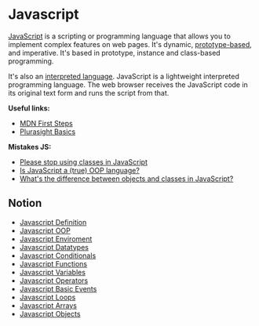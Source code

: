 # Javascript

[JavaScript](https://developer.mozilla.org/en-US/docs/Learn/JavaScript/First_steps/What_is_JavaScript) is a scripting or programming language that allows you to implement complex features on web pages. It's dynamic, [prototype-based](#object-oriented-programming), and imperative. It's based in prototype, instance and class-based programming. 

It's also an [interpreted language](https://developer.mozilla.org/en-US/docs/Learn/JavaScript/First_steps/What_is_JavaScript#interpreted_versus_compiled_code). JavaScript is a lightweight interpreted programming language. The web browser receives the JavaScript code in its original text form and runs the script from that.

**Useful links:**
- [MDN First Steps](https://developer.mozilla.org/en-US/docs/Learn/JavaScript/First_steps)
- [Plurasight Basics](https://www.javascript.com/learn)

**Mistakes JS:**
- [Please stop using classes in JavaScript](https://everyday.codes/javascript/please-stop-using-classes-in-javascript/)
- [Is JavaScript a (true) OOP language?](https://medium.com/@andrea.chiarelli/is-javascript-a-true-oop-language-c87c5b48bdf0)
- [What's the difference between objects and classes in JavaScript?](https://www.quora.com/Whats-the-difference-between-objects-and-classes-in-JavaScript)

## Notion

- [Javascript Definition](notion/20220517161029_javascript-definition.md)
- [Javascript OOP](notion/20220517161319_javascript-oop.md)
- [Javascript Enviroment](notion/20220517161658_javascript-environment.md)
- [Javascript Datatypes](notion/20220517161820_javascript-datatypes.md)
- [Javascript Conditionals](notion/20220517162012_javascript-conditionals.md)
- [Javascript Functions](notion/20220517162304_javascript-functions.md)
- [Javascript Variables](notion/20220517161515_javascript-variables.md)
- [Javascript Operators](notion/20220517162427_javascript-operators.md)
- [Javascript Basic Events](notion/20220517162534_javascript-basic-events.md)
- [Javascript Loops](notion/20220517162639_javascript-loops.md)
- [Javascript Arrays](notion/20220517162743_javascript-arrays.md)
- [Javascript Objects](notion/20220517162919_javascript-objects.md)
